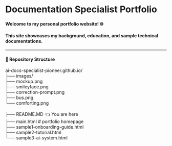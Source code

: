 # Documentation Specialist Portfolio

#### Welcome to my personal portfolio website! 🌐  
#### This site showcases my background, education, and sample technical documentations.
---

#### 📁 Repository Structure
ai-docs-specialist-pioneer.github.io/<br>
├── images/<br>
    ├── mockup.png<br>
    ├── smileyface.png<br>
    ├── correction-prompt.png<br>
    ├── bus.png<br>
    └── comforting.png<br>                               
├── README.MD                    👈 You are here<br>
├── main.html                    # portfolio homepage<br>
├── sample1-onboarding-guide.html<br>
├── sample2-tutorial.html<br>
└── sample3-ai-system.html<br>
